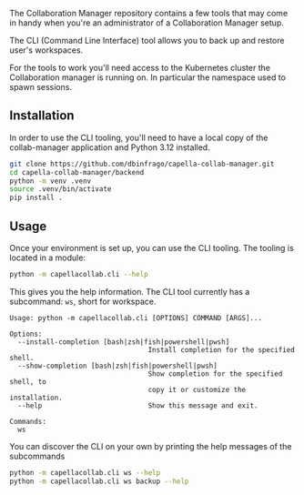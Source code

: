 <!--
 ~ SPDX-FileCopyrightText: Copyright DB InfraGO AG and contributors
 ~ SPDX-License-Identifier: Apache-2.0
 -->

The Collaboration Manager repository contains a few tools that may come in
handy when you're an administrator of a Collaboration Manager setup.

The CLI (Command Line Interface) tool allows you to back up and restore user's
workspaces.

For the tools to work you'll need access to the Kubernetes cluster the
Collaboration manager is running on. In particular the namespace used to spawn
sessions.

## Installation

In order to use the CLI tooling, you'll need to have a local copy of the
collab-manager application and Python 3.12 installed.

```bash
git clone https://github.com/dbinfrago/capella-collab-manager.git
cd capella-collab-manager/backend
python -m venv .venv
source .venv/bin/activate
pip install .
```

## Usage

Once your environment is set up, you can use the CLI tooling. The tooling is
located in a module:

```bash
python -m capellacollab.cli --help
```

This gives you the help information. The CLI tool currently has a subcommand:
`ws`, short for workspace.

```
Usage: python -m capellacollab.cli [OPTIONS] COMMAND [ARGS]...

Options:
  --install-completion [bash|zsh|fish|powershell|pwsh]
                                  Install completion for the specified shell.
  --show-completion [bash|zsh|fish|powershell|pwsh]
                                  Show completion for the specified shell, to
                                  copy it or customize the installation.
  --help                          Show this message and exit.

Commands:
  ws
```

You can discover the CLI on your own by printing the help messages of the
subcommands

```bash
python -m capellacollab.cli ws --help
python -m capellacollab.cli ws backup --help
```

